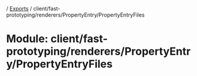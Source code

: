 [](../README.md) / [Exports](../modules.md) / client/fast-prototyping/renderers/PropertyEntry/PropertyEntryFiles

# Module: client/fast-prototyping/renderers/PropertyEntry/PropertyEntryFiles
